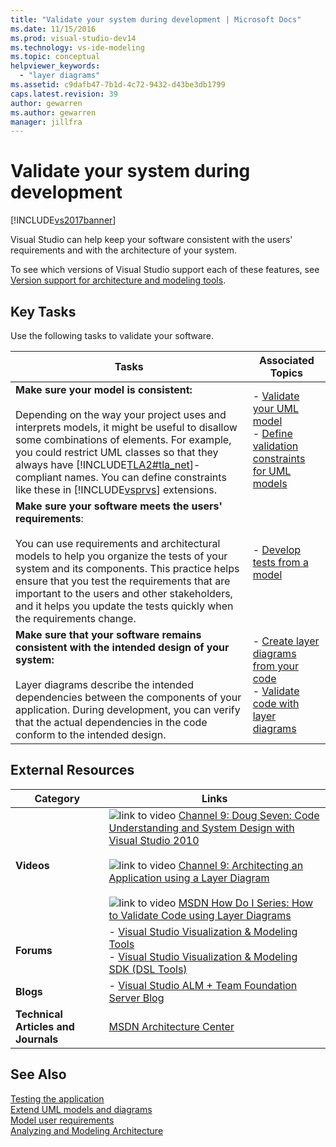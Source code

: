 ```yaml
---
title: "Validate your system during development | Microsoft Docs"
ms.date: 11/15/2016
ms.prod: visual-studio-dev14
ms.technology: vs-ide-modeling
ms.topic: conceptual
helpviewer_keywords: 
  - "layer diagrams"
ms.assetid: c9dafb47-7b1d-4c72-9432-d43be3db1799
caps.latest.revision: 39
author: gewarren
ms.author: gewarren
manager: jillfra
---
```

# Validate your system during development
[!INCLUDE[vs2017banner](../includes/vs2017banner.md)]

Visual Studio can help keep your software consistent with the users' requirements and with the architecture of your system.  
  
 To see which versions of Visual Studio support each of these features, see [Version support for architecture and modeling tools](../modeling/what-s-new-for-design-in-visual-studio.md#VersionSupport).  
  
## Key Tasks  
 Use the following tasks to validate your software.  
  
|**Tasks**|**Associated Topics**|  
|---------------|---------------------------|  
|**Make sure your model is consistent:**<br /><br /> Depending on the way your project uses and interprets models, it might be useful to disallow some combinations of elements. For example, you could restrict UML classes so that they always have [!INCLUDE[TLA2#tla_net](../includes/tla2sharptla-net-md.md)]-compliant names. You can define constraints like these in [!INCLUDE[vsprvs](../includes/vsprvs-md.md)] extensions.|-   [Validate your UML model](../modeling/validate-your-uml-model.md)<br />-   [Define validation constraints for UML models](../modeling/define-validation-constraints-for-uml-models.md)|  
|**Make sure your software meets the users' requirements**:<br /><br /> You can use requirements and architectural models to help you organize the tests of your system and its components. This practice helps ensure that you test the requirements that are important to the users and other stakeholders, and it helps you update the tests quickly when the requirements change.|-   [Develop tests from a model](../modeling/develop-tests-from-a-model.md)|  
|**Make sure that your software remains consistent with the intended design of your system:**<br /><br /> Layer diagrams describe the intended dependencies between the components of your application. During development, you can verify that the actual dependencies in the code conform to the intended design.|-   [Create layer diagrams from your code](../modeling/create-layer-diagrams-from-your-code.md)<br />-   [Validate code with layer diagrams](../modeling/validate-code-with-layer-diagrams.md)|  
  
## External Resources  
  
|**Category**|**Links**|  
|------------------|---------------|  
|**Videos**|![link to video](../data-tools/media/playvideo.gif "PlayVideo") [Channel 9: Doug Seven: Code Understanding and System Design with Visual Studio 2010](http://go.microsoft.com/fwlink/?LinkId=216100)<br /><br /> ![link to video](../data-tools/media/playvideo.gif "PlayVideo") [Channel 9: Architecting an Application using a Layer Diagram](http://go.microsoft.com/fwlink/?LinkID=201117)<br /><br /> ![link to video](../data-tools/media/playvideo.gif "PlayVideo") [MSDN How Do I Series: How to Validate Code using Layer Diagrams](http://go.microsoft.com/fwlink/?LinkID=214405)|  
|**Forums**|-   [Visual Studio Visualization & Modeling Tools](http://go.microsoft.com/fwlink/?LinkId=184720)<br />-   [Visual Studio Visualization & Modeling SDK (DSL Tools)](http://go.microsoft.com/fwlink/?LinkId=184721)|  
|**Blogs**|-   [Visual Studio ALM + Team Foundation Server Blog](http://go.microsoft.com/fwlink/?LinkID=201340)|  
|**Technical Articles and Journals**|[MSDN Architecture Center](http://go.microsoft.com/fwlink/?LinkId=201343)|  
  
## See Also  
 [Testing the application](http://msdn.microsoft.com/library/796b7d6d-ad45-4772-9719-55eaf5490dac)   
 [Extend UML models and diagrams](../modeling/extend-uml-models-and-diagrams.md)   
 [Model user requirements](../modeling/model-user-requirements.md)   
 [Analyzing and Modeling Architecture](../modeling/analyze-and-model-your-architecture.md)

